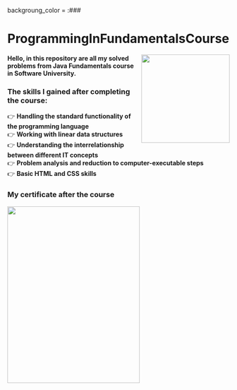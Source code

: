 backgroung_color = :### 
# ProgrammingInFundamentalsCourse
<img align="right" src ="https://github.com/StefanHristov1997/StefanHristov1997/assets/133797718/4a7cc40b-0bcf-4068-8297-563d4d6df91c" width="200" height="200" />
<strong> Hello, in this repository are all my solved problems from Java Fundamentals course in Software University. </strong>

### Тhe skills I gained after completing the course:
👉 <strong>Handling the standard functionality of the programming language  </strong> </br>
👉 <strong> Working with linear data structures  </strong>  </br>
👉 <strong>Understanding the interrelationship between different IT concepts  </strong>  </br>
👉 <strong>Problem analysis and reduction to computer-executable steps  </strong>  </br>
👉 <strong>Basic HTML and CSS skills  </strong>  </br>

###  My certificate after the course
<img align="center" src="https://github.com/StefanHristov1997/StefanHristov1997/assets/133797718/3de9447f-c3e5-47a5-964d-9c492b9d4a5c" width="300" height="400" />
